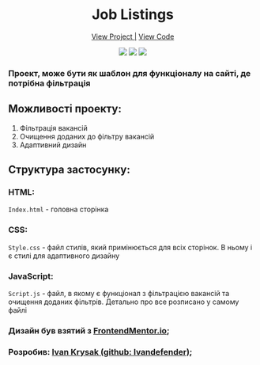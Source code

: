 <h1 align="center">Job Listings</h1>

<div align="center">
    <a href="https://ivandefender.github.io/Job-Listings/">View Project |</a>
    <a href="https://github.com/Ivandefender/Job-Listings">View Code</a>
</div>

<p align="center">
<img src="https://img.shields.io/badge/HTML-orange?style=for-the-badge&logo=html&logoColor=orange">
<img src="https://img.shields.io/badge/css-blue?style=for-the-badge&logo=css&logoColor=blue">
<img src="https://img.shields.io/badge/JavaScript-yellow?style=for-the-badge&logo=JavaScript&logoColor=yellow&labelColor=black">
</p>

### **Проект, може бути як шаблон для функціоналу на сайті, де потрібна фільтрація**

## Можливості проекту:

1. Фільтрація вакансій
2. Очищення доданих до фільтру вакансій
3. Адаптивний дизайн

## Структура застосунку:

### HTML:

`Index.html` - головна сторінка

### CSS:

`Style.css` - файл стилів, який примінюється для всіх сторінок. В ньому і є стилі для адаптивного дизайну

### JavaScript:

`Script.js` - файл, в якому є функціонал з фільтрацією вакансій та очищення доданих фільтрів. Детально про все розписано у самому файлі

### Дизайн був взятий з [FrontendMentor.io](https://www.frontendmentor.io/challenges/job-listings-with-filtering-ivstIPCt);

### Розробив: [Ivan Krysak (github: Ivandefender)](https://github.com/Ivandefender);




